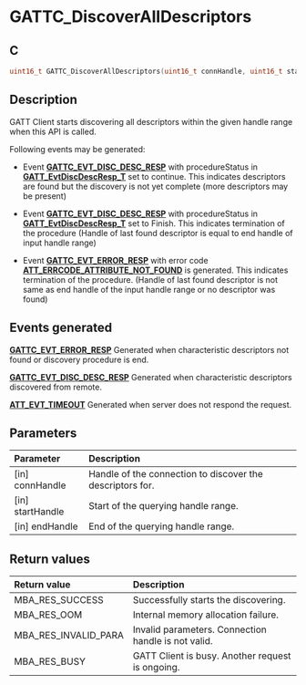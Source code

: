# GATTC_DiscoverAllDescriptors

## C

```c
uint16_t GATTC_DiscoverAllDescriptors(uint16_t connHandle, uint16_t startHandle, uint16_t endHandle);
```

## Description

GATT Client starts discovering all descriptors within the given handle range when this API is called.

Following events may be generated:
- Event **[GATTC_EVT_DISC_DESC_RESP](GUID-506F6039-E62F-4121-8CA8-2335BAF7EFB6.md)** with procedureStatus in **[GATT_EvtDiscDescResp_T](GUID-BCB5F15D-9C2E-400D-B5F3-2B1542AD2153.md)** set to
continue. This indicates descriptors are found but the discovery is not yet complete (more descriptors
may be present)

- Event **[GATTC_EVT_DISC_DESC_RESP](GUID-506F6039-E62F-4121-8CA8-2335BAF7EFB6.md)** with procedureStatus in **[GATT_EvtDiscDescResp_T](GUID-BCB5F15D-9C2E-400D-B5F3-2B1542AD2153.md)** set to
Finish. This indicates termination of the procedure (Handle of last found descriptor is equal
to end handle of input handle range)

- Event **[GATTC_EVT_ERROR_RESP](GUID-506F6039-E62F-4121-8CA8-2335BAF7EFB6.md)** with error code **[ATT_ERRCODE_ATTRIBUTE_NOT_FOUND](GUID-DF065B2A-A0F7-4C47-9C32-E9DAAD615479.md)** is generated.
This indicates termination of the procedure. (Handle of last found descriptor is not same as end handle of the input
handle range or no descriptor was found)


## Events generated

**[GATTC_EVT_ERROR_RESP](GUID-506F6039-E62F-4121-8CA8-2335BAF7EFB6.md)** Generated when characteristic descriptors not found or discovery procedure is end. 

**[GATTC_EVT_DISC_DESC_RESP](GUID-506F6039-E62F-4121-8CA8-2335BAF7EFB6.md)** Generated when characteristic descriptors discovered from remote. 

**[ATT_EVT_TIMEOUT](GUID-506F6039-E62F-4121-8CA8-2335BAF7EFB6.md)** Generated when server does not respond the request.

## Parameters

|Parameter|Description|
|:---|:---|
|\[in\] connHandle|Handle of the connection to discover the descriptors for.|
|\[in\] startHandle|Start of the querying handle range.|
|\[in\] endHandle|End of the querying handle range.|

## Return values

|Return value|Description|
|:---|:---|
MBA_RES_SUCCESS|Successfully starts the discovering.|
MBA_RES_OOM|Internal memory allocation failure.|
MBA_RES_INVALID_PARA|Invalid parameters. Connection handle is not valid.|
MBA_RES_BUSY|GATT Client is busy. Another request is ongoing.|
